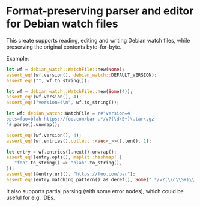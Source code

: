 Format-preserving parser and editor for Debian watch files
==========================================================

This create supports reading, editing and writing Debian watch files,
while preserving the original contents byte-for-byte.

Example:

```rust
let wf = debian_watch::WatchFile::new(None);
assert_eq!(wf.version(), debian_watch::DEFAULT_VERSION);
assert_eq!("", wf.to_string());

let wf = debian_watch::WatchFile::new(Some(4));
assert_eq!(wf.version(), 4);
assert_eq!("version=4\n", wf.to_string());

let wf: debian_watch::WatchFile = r#"version=4
opts=foo=blah https://foo.com/bar .*/v?(\d\S+)\.tar\.gz
"#.parse().unwrap();

assert_eq!(wf.version(), 4);
assert_eq!(wf.entries().collect::<Vec<_>>().len(), 1);

let entry = wf.entries().next().unwrap();
assert_eq!(entry.opts(), maplit::hashmap! {
   "foo".to_string() => "blah".to_string(),
});
assert_eq!(&entry.url(), "https://foo.com/bar");
assert_eq!(entry.matching_pattern().as_deref(), Some(".*/v?(\\d\\S+)\\.tar\\.gz"));
```

It also supports partial parsing (with some error nodes), which could be useful
for e.g. IDEs.
